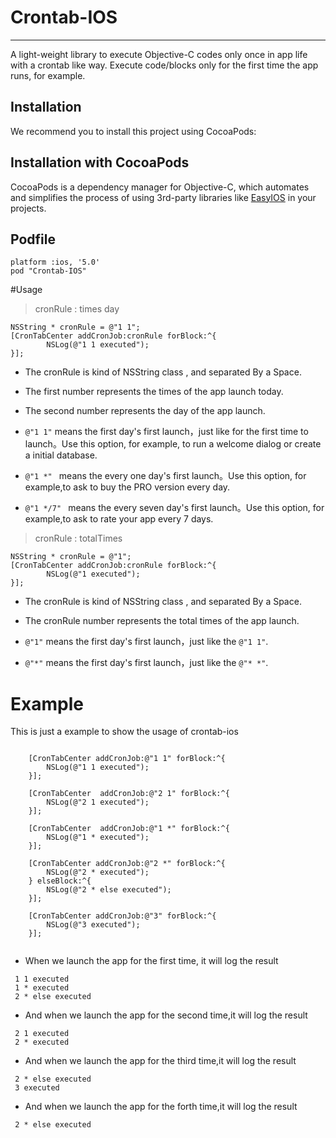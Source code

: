 # Crontab-IOS
___

A light-weight library to execute Objective-C codes only once in app life with a crontab like way. Execute code/blocks only for the first time the app runs, for example.


## Installation

We recommend you to install this project using CocoaPods:

## Installation with CocoaPods

CocoaPods is a dependency manager for Objective-C, which automates and simplifies the process of using 3rd-party libraries like [EasyIOS](https://github.com/zhuchaowe/EasyIOS) in your projects.

## Podfile

```
platform :ios, '5.0'
pod "Crontab-IOS"
```
#Usage

> cronRule : times day

```
NSString * cronRule = @"1 1";
[CronTabCenter addCronJob:cronRule forBlock:^{
        NSLog(@"1 1 executed");
}];
```

* The cronRule is kind of NSString class , and separated By a Space.

* The first number represents the times of the app launch today.

* The second number represents the day of the app launch.

* `@"1 1"` means the first day's first launch，just like for the first time to launch。Use this option, for example, to run a welcome dialog or create a initial database.

* `@"1 *" `  means the every one day's first launch。Use this option, for example,to ask to buy the PRO version every day.

* `@"1 */7" `  means the every seven day's first launch。Use this option, for example,to ask to rate your app every 7 days.

> cronRule : totalTimes

```
NSString * cronRule = @"1";
[CronTabCenter addCronJob:cronRule forBlock:^{
        NSLog(@"1 executed");
}];
```
* The cronRule is kind of NSString class , and separated By a Space.

* The cronRule number represents the total times of the app launch.

* `@"1"` means the first day's first launch，just like the `@"1 1"`.

* `@"*"` means the first day's first launch，just like the `@"* *"`.

# Example 

This is just a example to show the usage of crontab-ios

```
    
    [CronTabCenter addCronJob:@"1 1" forBlock:^{
        NSLog(@"1 1 executed");
    }];
    
    [CronTabCenter  addCronJob:@"2 1" forBlock:^{
        NSLog(@"2 1 executed");
    }];
    
    [CronTabCenter  addCronJob:@"1 *" forBlock:^{
        NSLog(@"1 * executed");
    }];
    
    [CronTabCenter addCronJob:@"2 *" forBlock:^{
        NSLog(@"2 * executed");
    } elseBlock:^{
        NSLog(@"2 * else executed");
    }];
    
    [CronTabCenter addCronJob:@"3" forBlock:^{
        NSLog(@"3 executed");
    }];
    
```


* When we  launch the app for the first time, it will log the result

```
 1 1 executed
 1 * executed
 2 * else executed
```


* And when we  launch the app for the second time,it will log the result

```
 2 1 executed
 2 * executed
```


* And when we  launch the app for the third time,it will log the result

```
 2 * else executed
 3 executed
```


* And when we  launch the app for the forth time,it will log the result

```
 2 * else executed
```